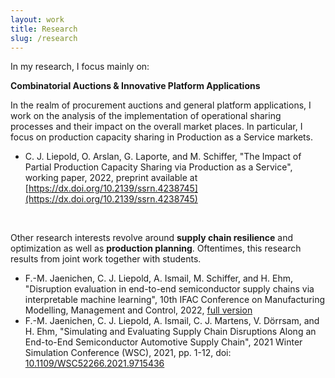 ```yaml
---
layout: work
title: Research
slug: /research
---
```


In my research, I focus mainly on:

**Combinatorial Auctions & Innovative Platform Applications**

In the realm of procurement auctions and general platform applications, I work on the analysis of the implementation of operational sharing processes and their impact on the overall market places. In particular, I focus on production capacity sharing in Production as a Service markets.

* C. J. Liepold, O. Arslan, G. Laporte, and M. Schiffer, "The Impact of Partial Production Capacity Sharing via Production as a Service", working paper, 2022, preprint available at [https://dx.doi.org/10.2139/ssrn.4238745](https://dx.doi.org/10.2139/ssrn.4238745)

<br />

Other research interests revolve around **supply chain resilience** and optimization as well as **production planning**. Oftentimes, this research results from joint work together with students.

* F.-M. Jaenichen, C. J. Liepold, A. Ismail, M. Schiffer, and H. Ehm, "Disruption evaluation in end-to-end semiconductor supply chains via interpretable machine learning", 10th IFAC Conference on Manufacturing Modelling, Management and Control, 2022, [full version](https://www.researchgate.net/profile/Abdelgafar-Ismail-2/publication/363769477_Disruption_evaluation_in_end-to-end_semiconductor_supply_chains_via_interpretable_machine_learning/links/632d64014cc5d63f08511a60/Disruption-evaluation-in-end-to-end-semiconductor-supply-chains-via-interpretable-machine-learning.pdf)
* F.-M. Jaenichen, C. J. Liepold, A. Ismail, C. J. Martens, V. Dörrsam, and H. Ehm, "Simulating and Evaluating Supply Chain Disruptions Along an End-to-End Semiconductor Automotive Supply Chain", 2021 Winter Simulation Conference (WSC), 2021, pp. 1-12, doi: [10.1109/WSC52266.2021.9715436](https://ieeexplore.ieee.org/document/9715436)

<br />
<br />
